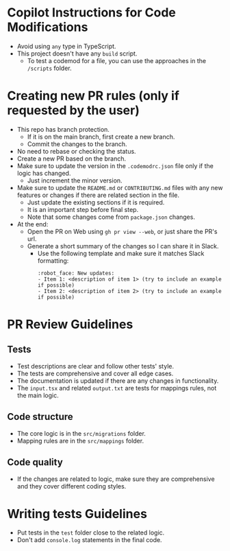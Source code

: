 # Copilot Instructions for Code Modifications
- Avoid using `any` type in TypeScript.
- This project doesn't have any `build` script.
  - To test a codemod for a file, you can use the approaches in the `/scripts` folder.

# Creating new PR rules (only if requested by the user)

- This repo has branch protection.
  - If it is on the main branch, first create a new branch.
  - Commit the changes to the branch.
- No need to rebase or checking the status.
- Create a new PR based on the branch.
- Make sure to update the version in the `.codemodrc.json` file only if the logic has changed.
  - Just increment the minor version.
- Make sure to update the `README.md` or `CONTRIBUTING.md` files with any new features or changes if there are related section in the file.
  - Just update the existing sections if it is required.
  - It is an important step before final step.
  - Note that some changes come from `package.json` changes.
- At the end:
  - Open the PR on Web using `gh pr view --web`, or just share the PR's url.
  - Generate a short summary of the changes so I can share it in Slack.
    - Use the following template and make sure it matches Slack formatting:
      ```
      :robot_face: New updates:
      - Item 1: <description of item 1> (try to include an example if possible)
      - Item 2: <description of item 2> (try to include an example if possible)
      ```

# PR Review Guidelines

## Tests

- Test descriptions are clear and follow other tests' style.
- The tests are comprehensive and cover all edge cases.
- The documentation is updated if there are any changes in functionality.
- The `input.tsx` and related `output.txt` are tests for mappings rules, not the main logic.

## Code structure

- The core logic is in the `src/migrations` folder.
- Mapping rules are in the `src/mappings` folder.

## Code quality

- If the changes are related to logic, make sure they are comprehensive and they cover different coding styles.

# Writing tests Guidelines
- Put tests in the `test` folder close to the related logic.
- Don't add `console.log` statements in the final code.
